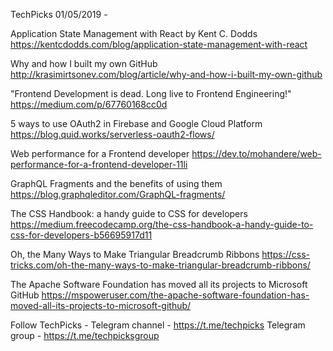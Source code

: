 TechPicks 01/05/2019 -

Application State Management with React by Kent C. Dodds
https://kentcdodds.com/blog/application-state-management-with-react

Why and how I built my own GitHub
http://krasimirtsonev.com/blog/article/why-and-how-i-built-my-own-github

"Frontend Development is dead. Long live to Frontend Engineering!"
https://medium.com/p/67760168cc0d

5 ways to use OAuth2 in Firebase and Google Cloud Platform
https://blog.quid.works/serverless-oauth2-flows/

Web performance for a Frontend developer
https://dev.to/mohandere/web-performance-for-a-frontend-developer-11li

GraphQL Fragments and the benefits of using them
https://blog.graphqleditor.com/GraphQL-fragments/

The CSS Handbook: a handy guide to CSS for developers
https://medium.freecodecamp.org/the-css-handbook-a-handy-guide-to-css-for-developers-b56695917d11

Oh, the Many Ways to Make Triangular Breadcrumb Ribbons
https://css-tricks.com/oh-the-many-ways-to-make-triangular-breadcrumb-ribbons/

The Apache Software Foundation has moved all its projects to Microsoft GitHub
https://mspoweruser.com/the-apache-software-foundation-has-moved-all-its-projects-to-microsoft-github/

Follow TechPicks -
Telegram channel - https://t.me/techpicks
Telegram group - https://t.me/techpicksgroup